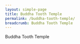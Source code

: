 ```yaml
---
layout: simple-page
title: Buddha Tooth Temple
permalink: /buddha-tooth-temple/
breadcrumb: Buddha Tooth Temple
---
```

<script  type="text/javascript" src="https://unpkg.com/nanogallery2@2.4.2/dist/jquery.nanogallery2.min.js"></script>

<!-- nanogallery2 -->
<style>
	@import url("https://unpkg.com/nanogallery2@2.4.2/dist/css/nanogallery2.min.css");
</style>

<div id="nanogallery2">Buddha Tooth Temple</div>

<script>
    jQuery(document).ready(function () {
		jQuery("#nanogallery2").nanogallery2( {
        // ### gallery settings ### 
        thumbnailHeight:  150,
        thumbnailWidth:   150,
        itemsBaseURL:     'https://staging-nlb-mobile-guide.netlify.com/images/merlion/',
                        
        // ### gallery content ### 
        items: [
			{ src: 'merlion-01.jpg', srct: 'merlion-01.jpg', title: 'Merlion 1' },
            { src: 'merlion-02.jpg', srct: 'merlion-02.jpg', title: 'Merlion 2' },
            { src: 'merlion-03.jpg', srct: 'merlion-03.jpg', title: 'Merlion 3' }
			]
        });
    });
</script>